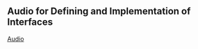 ## Audio for Defining and Implementation of Interfaces
[Audio](https://drive.google.com/file/d/1sspblYF9gzsf-2ruLF24rRncocHQCBgW/view?usp=sharing)
